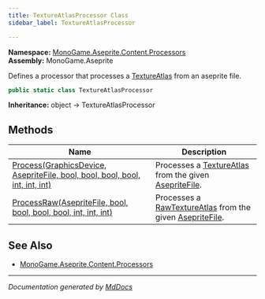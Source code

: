 ```yaml
---
title: TextureAtlasProcessor Class
sidebar_label: TextureAtlasProcessor

---
```


**Namespace:** [MonoGame.Aseprite.Content.Processors](../)  
**Assembly:** MonoGame.Aseprite

Defines a processor that processes a [TextureAtlas](../../../Sprites/TextureAtlas/) from an aseprite file.

```csharp
public static class TextureAtlasProcessor
```

**Inheritance:** object → TextureAtlasProcessor

## Methods

| Name                                                                                               | Description                                                                                                                              |
| -------------------------------------------------------------------------------------------------- | ---------------------------------------------------------------------------------------------------------------------------------------- |
| [Process(GraphicsDevice, AsepriteFile, bool, bool, bool, bool, int, int, int)](Methods/Process.md) | Processes a [TextureAtlas](../../../Sprites/TextureAtlas/) from the given [AsepriteFile](../../../AsepriteFile/).        |
| [ProcessRaw(AsepriteFile, bool, bool, bool, bool, int, int, int)](Methods/ProcessRaw.md)           | Processes a [RawTextureAtlas](../../../RawTypes/RawTextureAtlas/) from the given [AsepriteFile](../../../AsepriteFile/). |

## See Also

- [MonoGame.Aseprite.Content.Processors](../)

___

*Documentation generated by [MdDocs](https://github.com/ap0llo/mddocs)*
